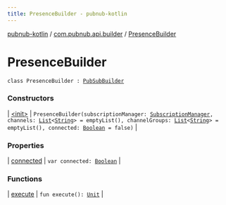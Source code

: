 ```yaml
---
title: PresenceBuilder - pubnub-kotlin
---
```


[pubnub-kotlin](../../index.html) / [com.pubnub.api.builder](../index.html) / [PresenceBuilder](./index.html)

# PresenceBuilder

`class PresenceBuilder : `[`PubSubBuilder`](../-pub-sub-builder/index.html)

### Constructors

| [&lt;init&gt;](-init-.html) | `PresenceBuilder(subscriptionManager: `[`SubscriptionManager`](../../com.pubnub.api.managers/-subscription-manager/index.html)`, channels: `[`List`](https://kotlinlang.org/api/latest/jvm/stdlib/kotlin.collections/-list/index.html)`<`[`String`](https://kotlinlang.org/api/latest/jvm/stdlib/kotlin/-string/index.html)`> = emptyList(), channelGroups: `[`List`](https://kotlinlang.org/api/latest/jvm/stdlib/kotlin.collections/-list/index.html)`<`[`String`](https://kotlinlang.org/api/latest/jvm/stdlib/kotlin/-string/index.html)`> = emptyList(), connected: `[`Boolean`](https://kotlinlang.org/api/latest/jvm/stdlib/kotlin/-boolean/index.html)` = false)` |

### Properties

| [connected](connected.html) | `var connected: `[`Boolean`](https://kotlinlang.org/api/latest/jvm/stdlib/kotlin/-boolean/index.html) |

### Functions

| [execute](execute.html) | `fun execute(): `[`Unit`](https://kotlinlang.org/api/latest/jvm/stdlib/kotlin/-unit/index.html) |

